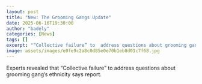 ```yaml
---
layout: post
title: "New: The Grooming Gangs Update"
date: 2025-06-16T19:30:00
author: "badely"
categories: [News]
tags: []
excerpt: "“Collective failure” to  address questions about grooming gang’s ethnicity says report."
image: assets/images/e0fe9c2a8c0d85e0e70b1eb8d01c7f68.jpg
---
```


Experts revealed that “Collective failure” to  address questions about grooming gang’s ethnicity says report.

